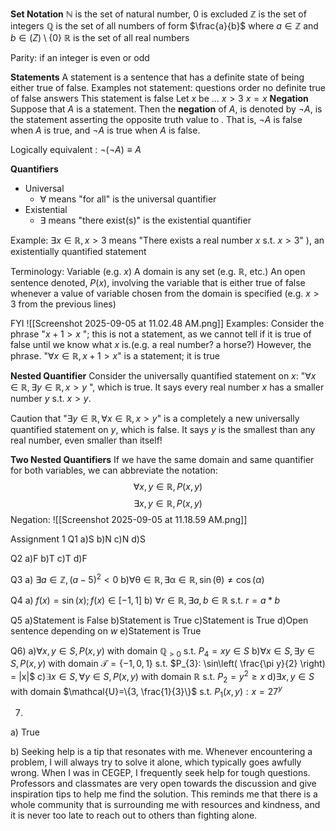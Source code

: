 
**Set Notation**
$\mathbb{N}$ is the set of natural number, 0 is excluded
$\mathbb{Z}$ is the set of integers
$\mathbb{Q}$ is the set of all numbers of form $\frac{a}{b}$ where $a \in \mathbb{Z}$ and $b \in \mathbb(Z) \setminus \{0\}$
$\mathbb{R}$ is the set of all real numbers

Parity: if an integer is even or odd

**Statements**
A statement is a sentence that has a definite state of being either true of false.
	Examples not statement: 
		questions
		order
		no definite true of false answers
			This statement is false
			Let $x$ be ... 
			$x > 3$
			$x = x$
**Negation**
Suppose that $A$ is a statement. Then the **negation** of $A$, is denoted by $\neg A$, is the statement asserting the opposite truth value to . That is, $\neg A$ is false when $A$ is true, and $\neg A$ is true when $A$ is false.

Logically equivalent : $\neg (\neg A) \equiv A$

**Quantifiers**
- Universal
	- $\forall$ means "for all" is the universal quantifier
- Existential
	- $\exists$ means "there exist(s)" is the existential quantifier

Example:
	$\exists x \in \mathbb{R}, x>3$ means "There exists a real number $x$ s.t. $x > 3$" ), an existentially quantified statement

Terminology:
	Variable (e.g. $x$)
	A domain is any set (e.g. $\mathbb{R}$, etc.)
	An open sentence denoted, $P(x)$, involving the variable that is either true of false whenever a value of variable chosen from the domain is specified (e.g. $x>3$ from the previous lines)

FYI
![[Screenshot 2025-09-05 at 11.02.48 AM.png]]
Examples:
Consider the phrase "$x+1 > x$ "; this is not a statement, as we cannot tell if it is true of false until we know what $x$ is.(e.g. a real number? a horse?)
However, the phrase. "$\forall x \in \mathbb{R}, x+1>x$" is a statement; it is true

**Nested Quantifier**
Consider the universally quantified statement on $x$: "$\forall x \in \mathbb{R}, \exists y \in \mathbb{R}, x>y$ ", which is true. It says every real number $x$ has a smaller number $y$ s.t. $x>y$.

Caution that "$\exists y \in \mathbb{R}, \forall x \in \mathbb{R}, x>y$" is a completely a new universally quantified statement on $y$, which is false. It says $y$ is the smallest than any real number, even smaller than itself!

**Two Nested Quantifiers**
If we have the same domain and same quantifier for both variables, we can abbreviate the notation:
$$\forall x,y\in \mathbb{R}, P(x, y)$$
$$\exists x,y \in \mathbb{R},P(x, y)$$
Negation:
![[Screenshot 2025-09-05 at 11.18.59 AM.png]]

Assignment 1
Q1
a)S
b)N
c)N
d)S

Q2
a)F
b)T
c)T
d)F

Q3 
a) $\exists a \in \mathbb{Z}, (a-5)^2 < 0$
b)$\forall \mathbb{\theta} \in \mathbb{R}, \exists \mathbb{\alpha} \in \mathbb{R}, \sin(\mathbb{\theta}) \neq \cos\mathbb(\alpha)$ 

Q4
a) $f(x) = \sin(x); f(x) \in [-1,1]$
b) $\forall r \in \mathbb{R}, \exists a, b \in \mathbb{R}$ s.t. $r = a*b$

Q5
a)Statement is False
b)Statement is True
c)Statement is True
d)Open sentence depending on $w$
e)Statement is True

Q6) 
a)$\forall x, y \in S, P(x, y)$ with domain $\mathbb{Q}_{>0}$ s.t. $P_{4}=xy \in S$
b)$\forall x \in S, \exists y \in S, P(x, y)$ with domain $\mathcal{T}=\{-1, 0, 1\}$ s.t. $P_{3}: \sin\left( \frac{\pi y}{2} \right) = |x|$
c)$\exists x \in S, \forall y \in S, P(x, y)$ with domain $\mathbb{R}$ s.t. $P_{2}=y^2\geq x$ 
d)$\exists x, y \in S$ with domain $\mathcal{U}=\{3, \frac{1}{3}\}$ s.t. $P_{1}(x, y):x=27^y$

7)
a) True

b) Seeking help is a tip that resonates with me. Whenever encountering a problem, I will always try to solve it alone, which typically goes awfully wrong. When I was in CEGEP, I frequently seek help for tough questions. Professors and classmates are very open towards the discussion and give inspiration tips to help me find the solution. This reminds me that there is a whole community that is surrounding me with resources and kindness, and it is never too late to reach out to others than fighting alone. 


